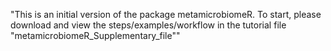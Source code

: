 "This is an initial version of the package metamicrobiomeR. To start, please download and view the steps/examples/workflow in the tutorial file "metamicrobiomeR_Supplementary_file"" 
